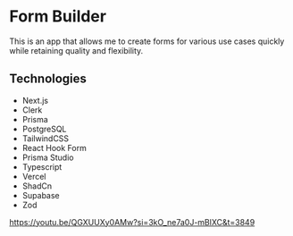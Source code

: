 # Form Builder

This is an app that allows me to create forms for various use cases quickly while retaining quality and flexibility.

## Technologies

-   Next.js
-   Clerk
-   Prisma
-   PostgreSQL
-   TailwindCSS
-   React Hook Form
-   Prisma Studio
-   Typescript
-   Vercel
-   ShadCn
-   Supabase
-   Zod

<!-- video progress: 1:04:09 -->

https://youtu.be/QGXUUXy0AMw?si=3kO_ne7a0J-mBlXC&t=3849
